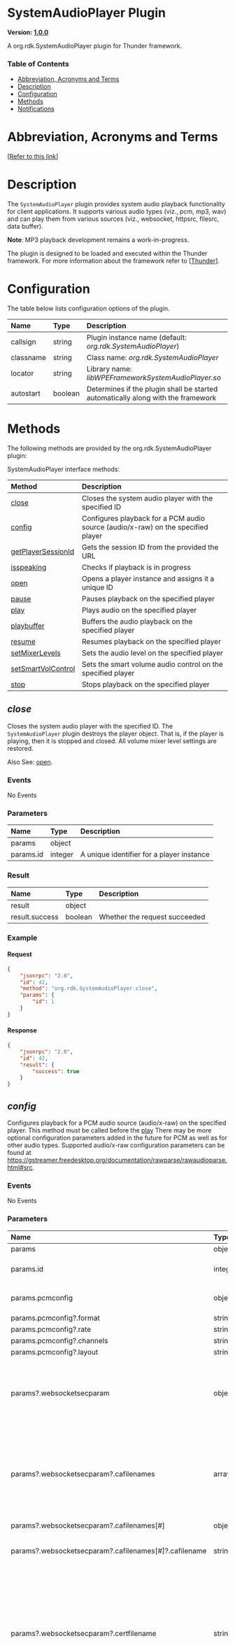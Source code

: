 <!-- Generated automatically, DO NOT EDIT! -->
<a name="SystemAudioPlayer_Plugin"></a>
# SystemAudioPlayer Plugin

**Version: [1.0.0](https://github.com/rdkcentral/rdkservices/blob/main/SystemAudioPlayer/CHANGELOG.md)**

A org.rdk.SystemAudioPlayer plugin for Thunder framework.

### Table of Contents

- [Abbreviation, Acronyms and Terms](#Abbreviation,_Acronyms_and_Terms)
- [Description](#Description)
- [Configuration](#Configuration)
- [Methods](#Methods)
- [Notifications](#Notifications)

<a name="Abbreviation,_Acronyms_and_Terms"></a>
# Abbreviation, Acronyms and Terms

[[Refer to this link](userguide/aat.md)]

<a name="Description"></a>
# Description

The `SystemAudioPlayer` plugin provides system audio playback functionality for client applications. It supports various audio types (viz., pcm, mp3, wav) and can play them from various sources (viz., websocket, httpsrc, filesrc, data buffer).  

**Note**: MP3 playback development remains a work-in-progress.

The plugin is designed to be loaded and executed within the Thunder framework. For more information about the framework refer to [[Thunder](#Thunder)].

<a name="Configuration"></a>
# Configuration

The table below lists configuration options of the plugin.

| Name | Type | Description |
| :-------- | :-------- | :-------- |
| callsign | string | Plugin instance name (default: *org.rdk.SystemAudioPlayer*) |
| classname | string | Class name: *org.rdk.SystemAudioPlayer* |
| locator | string | Library name: *libWPEFrameworkSystemAudioPlayer.so* |
| autostart | boolean | Determines if the plugin shall be started automatically along with the framework |

<a name="Methods"></a>
# Methods

The following methods are provided by the org.rdk.SystemAudioPlayer plugin:

SystemAudioPlayer interface methods:

| Method | Description |
| :-------- | :-------- |
| [close](#close) | Closes the system audio player with the specified ID |
| [config](#config) | Configures playback for a PCM audio source (audio/x-raw) on the specified player |
| [getPlayerSessionId](#getPlayerSessionId) | Gets the session ID from the provided the URL |
| [isspeaking](#isspeaking) | Checks if playback is in progress |
| [open](#open) | Opens a player instance and assigns it a unique ID |
| [pause](#pause) | Pauses playback on the specified player |
| [play](#play) | Plays audio on the specified player |
| [playbuffer](#playbuffer) | Buffers the audio playback on the specified player |
| [resume](#resume) | Resumes playback on the specified player |
| [setMixerLevels](#setMixerLevels) | Sets the audio level on the specified player |
| [setSmartVolControl](#setSmartVolControl) | Sets the smart volume audio control on the specified player |
| [stop](#stop) | Stops playback on the specified player |


<a name="close"></a>
## *close*

Closes the system audio player with the specified ID. The `SystemAudioPlayer` plugin destroys the player object. That is, if the player is playing, then it is stopped and closed. All volume mixer level settings are restored. 

 Also See: [open](#open).

### Events

No Events

### Parameters

| Name | Type | Description |
| :-------- | :-------- | :-------- |
| params | object |  |
| params.id | integer | A unique identifier for a player instance |

### Result

| Name | Type | Description |
| :-------- | :-------- | :-------- |
| result | object |  |
| result.success | boolean | Whether the request succeeded |

### Example

#### Request

```json
{
    "jsonrpc": "2.0",
    "id": 42,
    "method": "org.rdk.SystemAudioPlayer.close",
    "params": {
        "id": 1
    }
}
```

#### Response

```json
{
    "jsonrpc": "2.0",
    "id": 42,
    "result": {
        "success": true
    }
}
```

<a name="config"></a>
## *config*

Configures playback for a PCM audio source (audio/x-raw) on the specified player. This method must be called before the [play](#play)  There may be more optional configuration parameters added in the future for PCM as well as for other audio types. Supported audio/x-raw configuration parameters can be found at https://gstreamer.freedesktop.org/documentation/rawparse/rawaudioparse.html#src.

### Events

No Events

### Parameters

| Name | Type | Description |
| :-------- | :-------- | :-------- |
| params | object |  |
| params.id | integer | A unique identifier for a player instance |
| params.pcmconfig | object | PCM configuration properties |
| params.pcmconfig?.format | string | <sup>*(optional)*</sup>  |
| params.pcmconfig?.rate | string | <sup>*(optional)*</sup>  |
| params.pcmconfig?.channels | string | <sup>*(optional)*</sup>  |
| params.pcmconfig?.layout | string | <sup>*(optional)*</sup>  |
| params?.websocketsecparam | object | <sup>*(optional)*</sup> Parameters that are needed to establish a secured websocket connection |
| params?.websocketsecparam?.cafilenames | array | <sup>*(optional)*</sup> A list of Certificate Authorities file names. If empty, code will try to load CAs from default system path for wss connection |
| params?.websocketsecparam?.cafilenames[#] | object | <sup>*(optional)*</sup>  |
| params?.websocketsecparam?.cafilenames[#]?.cafilename | string | <sup>*(optional)*</sup> A certificate file name in pem format |
| params?.websocketsecparam?.certfilename | string | <sup>*(optional)*</sup> Full file name of cert file in pem format. If a file name is not provided, then the other end of the communication needs to be configured to not validate a client certificate |
| params?.websocketsecparam?.keyfilename | string | <sup>*(optional)*</sup> Full file name of key file in pem format. A key file name must be provided if the certificate file name is provided |

### Result

| Name | Type | Description |
| :-------- | :-------- | :-------- |
| result | object |  |
| result.success | boolean | Whether the request succeeded |

### Example

#### Request

```json
{
    "jsonrpc": "2.0",
    "id": 42,
    "method": "org.rdk.SystemAudioPlayer.config",
    "params": {
        "id": 1,
        "pcmconfig": {
            "format": "S16LE",
            "rate": "22050",
            "channels": "1",
            "layout": "interleaved"
        },
        "websocketsecparam": {
            "cafilenames": [
                {
                    "cafilename": "/etc/ssl/certs/Xfinity_Subscriber_ECC_Root.pem"
                }
            ],
            "certfilename": "...",
            "keyfilename": "..."
        }
    }
}
```

#### Response

```json
{
    "jsonrpc": "2.0",
    "id": 42,
    "result": {
        "success": true
    }
}
```

<a name="getPlayerSessionId"></a>
## *getPlayerSessionId*

Gets the session ID from the provided the URL. The session is the ID returned in open cal.

### Events

No Events

### Parameters

| Name | Type | Description |
| :-------- | :-------- | :-------- |
| params | object |  |
| params.url | string | The URL for returning the session ID |

### Result

| Name | Type | Description |
| :-------- | :-------- | :-------- |
| result | object |  |
| result.sessionId | integer | A unique identifier for a player instance |
| result.success | boolean | Whether the request succeeded |

### Example

#### Request

```json
{
    "jsonrpc": "2.0",
    "id": 42,
    "method": "org.rdk.SystemAudioPlayer.getPlayerSessionId",
    "params": {
        "url": "http://localhost:50050/nuanceEve/tts?voice=ava&language=en-US&rate=50&text=SETTINGS"
    }
}
```

#### Response

```json
{
    "jsonrpc": "2.0",
    "id": 42,
    "result": {
        "sessionId": 1,
        "success": true
    }
}
```

<a name="isspeaking"></a>
## *isspeaking*

Checks if playback is in progress.

### Events

No Events

### Parameters

| Name | Type | Description |
| :-------- | :-------- | :-------- |
| params | object |  |
| params.id | integer | A unique identifier for a player instance |

### Result

| Name | Type | Description |
| :-------- | :-------- | :-------- |
| result | object |  |
| result.success | boolean | Whether the request succeeded |

### Example

#### Request

```json
{
    "jsonrpc": "2.0",
    "id": 42,
    "method": "org.rdk.SystemAudioPlayer.isspeaking",
    "params": {
        "id": 1
    }
}
```

#### Response

```json
{
    "jsonrpc": "2.0",
    "id": 42,
    "result": {
        "success": true
    }
}
```

<a name="open"></a>
## *open*

Opens a player instance and assigns it a unique ID. The player ID is used to reference the player when calling other methods.  

**Note**: The `SystemAudioPlayer` plugin can have a maximum of 1 system and 1 application play mode player at a time.  

Also See: [close](#close).

### Events

No Events

### Parameters

| Name | Type | Description |
| :-------- | :-------- | :-------- |
| params | object |  |
| params.audiotype | string | The audio type. If the audio type is `pcm`, then the application is expected to also provide the format using the `playmode` parameter. The `playmode` parameter is ignored for the other audio types. (must be one of the following: *pcm*, *mp3*, *wav*) |
| params.sourcetype | string | The source type (must be one of the following: *data*, *httpsrc*, *filesrc*, *websocket*) |
| params.playmode | string | The play mode. The play mode is only set if the `audiotype` parameter is set to `pcm`. (must be one of the following: *system*, *app*) |

### Result

| Name | Type | Description |
| :-------- | :-------- | :-------- |
| result | object |  |
| result.id | integer | A unique identifier for a player instance |
| result.success | boolean | Whether the request succeeded |

### Example

#### Request

```json
{
    "jsonrpc": "2.0",
    "id": 42,
    "method": "org.rdk.SystemAudioPlayer.open",
    "params": {
        "audiotype": "pcm",
        "sourcetype": "websocket",
        "playmode": "system"
    }
}
```

#### Response

```json
{
    "jsonrpc": "2.0",
    "id": 42,
    "result": {
        "id": 1,
        "success": true
    }
}
```

<a name="pause"></a>
## *pause*

Pauses playback on the specified player. Pause is only supported for HTTP and file source types.

### Events

| Event | Description |
| :-------- | :-------- |
| [onsapevents](#onsapevents) | Triggered if the playback paused on the specified player. |
### Parameters

| Name | Type | Description |
| :-------- | :-------- | :-------- |
| params | object |  |
| params.id | integer | A unique identifier for a player instance |

### Result

| Name | Type | Description |
| :-------- | :-------- | :-------- |
| result | object |  |
| result.success | boolean | Whether the request succeeded |

### Example

#### Request

```json
{
    "jsonrpc": "2.0",
    "id": 42,
    "method": "org.rdk.SystemAudioPlayer.pause",
    "params": {
        "id": 1
    }
}
```

#### Response

```json
{
    "jsonrpc": "2.0",
    "id": 42,
    "result": {
        "success": true
    }
}
```

<a name="play"></a>
## *play*

Plays audio on the specified player.  

**Note**: If a player is using one play mode and another player tries to play audio using the same play mode, then an error returns indicating that the hardware resource has already been acquired by the session and includes the player ID.

### Events

| Event | Description |
| :-------- | :-------- |
| [onsapevents](#onsapevents) | Triggered if the playback is started to play or finished normally on the specified player. |
### Parameters

| Name | Type | Description |
| :-------- | :-------- | :-------- |
| params | object |  |
| params.id | integer | A unique identifier for a player instance |
| params.url | string | The source URL. If no port number is provided for a web socket source, then the player uses `40001` as the default port  |

### Result

| Name | Type | Description |
| :-------- | :-------- | :-------- |
| result | object |  |
| result.success | boolean | Whether the request succeeded |

### Example

#### Request

```json
{
    "jsonrpc": "2.0",
    "id": 42,
    "method": "org.rdk.SystemAudioPlayer.play",
    "params": {
        "id": 1,
        "url": "http://localhost:50050/nuanceEve/tts?voice=ava&language=en-US&rate=50&text=SETTINGS"
    }
}
```

#### Response

```json
{
    "jsonrpc": "2.0",
    "id": 42,
    "result": {
        "success": true
    }
}
```

<a name="playbuffer"></a>
## *playbuffer*

Buffers the audio playback on the specified player.

### Events

| Event | Description |
| :-------- | :-------- |
| [onsapevents](#onsapevents) | Triggered if the buffer needs more data to play. |
### Parameters

| Name | Type | Description |
| :-------- | :-------- | :-------- |
| params | object |  |
| params.id | integer | A unique identifier for a player instance |
| params.data | string | Size of the buffer |

### Result

| Name | Type | Description |
| :-------- | :-------- | :-------- |
| result | object |  |
| result.success | boolean | Whether the request succeeded |

### Example

#### Request

```json
{
    "jsonrpc": "2.0",
    "id": 42,
    "method": "org.rdk.SystemAudioPlayer.playbuffer",
    "params": {
        "id": 1,
        "data": "180"
    }
}
```

#### Response

```json
{
    "jsonrpc": "2.0",
    "id": 42,
    "result": {
        "success": true
    }
}
```

<a name="resume"></a>
## *resume*

Resumes playback on the specified player. Resume is only supported for HTTP and file source types.

### Events

| Event | Description |
| :-------- | :-------- |
| [onsapevents](#onsapevents) | Triggered if the playback resumed on the specified player. |
### Parameters

| Name | Type | Description |
| :-------- | :-------- | :-------- |
| params | object |  |
| params.id | integer | A unique identifier for a player instance |

### Result

| Name | Type | Description |
| :-------- | :-------- | :-------- |
| result | object |  |
| result.success | boolean | Whether the request succeeded |

### Example

#### Request

```json
{
    "jsonrpc": "2.0",
    "id": 42,
    "method": "org.rdk.SystemAudioPlayer.resume",
    "params": {
        "id": 1
    }
}
```

#### Response

```json
{
    "jsonrpc": "2.0",
    "id": 42,
    "result": {
        "success": true
    }
}
```

<a name="setMixerLevels"></a>
## *setMixerLevels*

Sets the audio level on the specified player. The `SystemAudioPlayer` plugin can control the volume of the content being played back as well as the primary program audio; thus, an application can duck down the volume on the primary program audio when system audio is played and then restore it back when the system audio playback is complete.

### Events

No Events

### Parameters

| Name | Type | Description |
| :-------- | :-------- | :-------- |
| params | object |  |
| params.id | integer | A unique identifier for a player instance |
| params.primaryVolume | string | The primary volume. Valid values are `0` to `100` where `0` is the minimum and `100` is the maximum volume. A value of `0` indicates that the user will not hear any audio during playback |
| params.playerVolume | string | The player volume. Valid values are `0` to `100` where `0` is the minimum and `100` is the maximum volume. A value of `0` indicates that the user will not hear any audio during playback |

### Result

| Name | Type | Description |
| :-------- | :-------- | :-------- |
| result | object |  |
| result.success | boolean | Whether the request succeeded |

### Example

#### Request

```json
{
    "jsonrpc": "2.0",
    "id": 42,
    "method": "org.rdk.SystemAudioPlayer.setMixerLevels",
    "params": {
        "id": 1,
        "primaryVolume": "20",
        "playerVolume": "7"
    }
}
```

#### Response

```json
{
    "jsonrpc": "2.0",
    "id": 42,
    "result": {
        "success": true
    }
}
```

<a name="setSmartVolControl"></a>
## *setSmartVolControl*

Sets the smart volume audio control on the specified player. The plugin can control the smart volume of the content being played back as well as the primary program audio; thus, an application can duck down the volume on the primary program audio when system audio is played and then restore it back when the system audio playback is complete.

### Events

No Events

### Parameters

| Name | Type | Description |
| :-------- | :-------- | :-------- |
| params | object |  |
| params.id | integer | A unique identifier for a player instance |
| params.enable | boolean | Enables or disables smart volume control |
| params.playerAudioLevelThreshold | number | The minimum audio level threshold in the player source stream above which smart audio mixing detection is triggered. Range: 0 to 1 (in real number) |
| params.playerDetectTimeMs | integer | The duration that the `playerAudioLevelThreshold` value must be detected before primary audio ducking is started. Range: Above 0 (in milliseconds) |
| params.playerHoldTimeMs | integer | The duration that primary audio ducking is enabled after the 'playerAudioLevelThreshold' value is no longer met and before primary audio ducking is stopped. Range: Above 0 (in milliseconds) |
| params.primaryDuckingPercent | integer | The percentage to duck the primary audio volume. If `setMixerLevels` has been called, then this percentage is scaled to the `params.primVolume` range. Range: 0 to 100 (in percentage)  |

### Result

| Name | Type | Description |
| :-------- | :-------- | :-------- |
| result | object |  |
| result.success | boolean | Whether the request succeeded |

### Example

#### Request

```json
{
    "jsonrpc": "2.0",
    "id": 42,
    "method": "org.rdk.SystemAudioPlayer.setSmartVolControl",
    "params": {
        "id": 1,
        "enable": true,
        "playerAudioLevelThreshold": 0.1,
        "playerDetectTimeMs": 200,
        "playerHoldTimeMs": 1000,
        "primaryDuckingPercent": 1
    }
}
```

#### Response

```json
{
    "jsonrpc": "2.0",
    "id": 42,
    "result": {
        "success": true
    }
}
```

<a name="stop"></a>
## *stop*

Stops playback on the specified player.

### Events

No Events

### Parameters

| Name | Type | Description |
| :-------- | :-------- | :-------- |
| params | object |  |
| params.id | integer | A unique identifier for a player instance |

### Result

| Name | Type | Description |
| :-------- | :-------- | :-------- |
| result | object |  |
| result.success | boolean | Whether the request succeeded |

### Example

#### Request

```json
{
    "jsonrpc": "2.0",
    "id": 42,
    "method": "org.rdk.SystemAudioPlayer.stop",
    "params": {
        "id": 1
    }
}
```

#### Response

```json
{
    "jsonrpc": "2.0",
    "id": 42,
    "result": {
        "success": true
    }
}
```

<a name="Notifications"></a>
# Notifications

Notifications are autonomous events, triggered by the internals of the implementation, and broadcasted via JSON-RPC to all registered observers. Refer to [[Thunder](#Thunder)] for information on how to register for a notification.

The following events are provided by the org.rdk.SystemAudioPlayer plugin:

SystemAudioPlayer interface events:

| Event | Description |
| :-------- | :-------- |
| [onsapevents](#onsapevents) | Triggered during playback for each player |


<a name="onsapevents"></a>
## *onsapevents*

Triggered during playback for each player. Events from each player are broadcast to all registered clients. The client is responsible for checking the player `id` attribute and discarding events for unwanted players. 

### Notifications  

The following events are supported.  
| Event Name | Description |  
| :-------- | :-------- |  
| PLAYBACK_STARTED| Triggered when playback starts  |  
| PLAYBACK_FINISHED | Triggered when playback finishes normally. **Note**: Web socket playback is continuous and does not receive the `PLAYBACK_FINISHED` event until the stream contains `EOS`. |  
| PLAYBACK_PAUSED| Triggered when playback is paused | 
 |PLAYBACK_RESUMED | Triggered when playback resumes |  
| NETWORK_ERROR | Triggered when a playback network error occurs (httpsrc/web socket) |  
| PLAYBACK_ERROR| Triggered when any other playback error occurs (internal issue)|  
| NEED_DATA|  Triggered when the buffer needs more data to play|.

### Parameters

| Name | Type | Description |
| :-------- | :-------- | :-------- |
| params | object |  |
| params.id | integer | A unique identifier for a player instance |
| params.event | string | A playback event |

### Example

```json
{
    "jsonrpc": "2.0",
    "method": "client.events.onsapevents",
    "params": {
        "id": 1,
        "event": "PLAYBACK_STARTED"
    }
}
```


